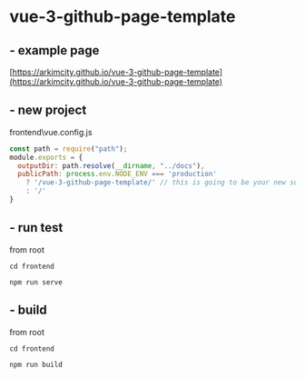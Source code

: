 # vue-3-github-page-template


## - example page

[https://arkimcity.github.io/vue-3-github-page-template](https://arkimcity.github.io/vue-3-github-page-template)


## - new project

frontend\vue.config.js

```javascript
const path = require("path");
module.exports = {
  outputDir: path.resolve(__dirname, "../docs"),
  publicPath: process.env.NODE_ENV === 'production'
    ? '/vue-3-github-page-template/' // this is going to be your new subdomain url for github pages
    : '/'
}

```

## - run test

from root

```
cd frontend

npm run serve
```


## - build

from root

```
cd frontend

npm run build
```
